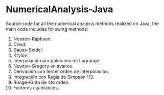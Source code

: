 # NumericalAnalysis-Java 

Source code for all the numerical analysis methods realized on Java, the main code includes following methods: 

1. Newton-Raphson. 
2. Crout. 
3. Gauss-Seidel. 
4. Krylov. 
5. Interpolación por polinomio de Lagrange. 
6. Newton-Gregory en avance. 
7. Derivación con tercer orden de interpolación. 
8. Integración con Regla de Simpson 1/3. 
9. Runge-Kutta de 4to orden. 
10. Factores cuadráticos.
